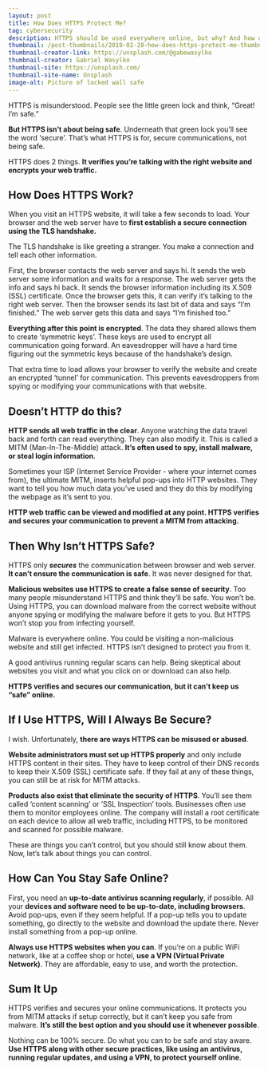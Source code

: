 ```yaml
---
layout: post
title: How Does HTTPS Protect Me?
tag: cybersecurity
description: HTTPS should be used everywhere online, but why? And how does it protect you? Are there ways it doesn't? Learn about how HTTPS works to secure your communications and why it can't protect you from malware.
thumbnail: /post-thumbnails/2019-02-28-how-does-https-protect-me-thumbnail.jpg
thumbnail-creator-link: https://unsplash.com/@gabewasylko
thumbnail-creator: Gabriel Wasylko
thumbnail-site: https://unsplash.com/
thumbnail-site-name: Unsplash
image-alt: Picture of locked wall safe
---
```




HTTPS is misunderstood. People see the little green lock and think, “Great! I’m safe.”

**But HTTPS isn’t about being safe**. Underneath that green lock you’ll see the word ‘secure’. That’s what HTTPS is for, secure communications, not being safe.

<!--more-->

HTTPS does 2 things. **It verifies you’re talking with the right website and encrypts your web traffic.**

## How Does HTTPS Work?
When you visit an HTTPS website, it will take a few seconds to load. Your browser and the web server have to **first establish a secure connection using the TLS handshake.**

The TLS handshake is like greeting a stranger. You make a connection and tell each other information.

First, the browser contacts the web server and says hi. It sends the web server some information  and waits for a response. The web server gets the info and says hi back. It sends the browser information including its X.509 (SSL) certificate. Once the browser gets this, it can verify it’s talking to the right web server. Then the browser sends its last bit of data and says “I’m finished.” The web server gets this data and says “I’m finished too.”

**Everything after this point is encrypted**. The data they shared allows them to create ‘symmetric keys’. These keys are used to encrypt all communication going forward. An eavesdropper will have a hard time figuring out the symmetric keys because of the handshake’s design. 

That extra time to load allows your browser to verify the website and create an encrypted ‘tunnel’ for communication. This prevents eavesdroppers from spying or modifying your communications with that website.

## Doesn’t HTTP do this?
**HTTP sends all web traffic in the clear**. Anyone watching the data travel back and forth can read everything. They can also modify it. This is called a MITM (Man-In-The-Middle) attack. **It’s often used to spy, install malware, or steal login information**. 

Sometimes your ISP (Internet Service Provider - where your internet comes from), the ultimate MITM, inserts helpful pop-ups into HTTP websites. They want to tell you how much data you’ve used and they do this by modifying the webpage as it’s sent to you.

**HTTP web traffic can be viewed and modified at any point. HTTPS verifies and secures your communication to prevent a MITM from attacking.**

## Then Why Isn’t HTTPS Safe?
HTTPS only ***secures*** the communication between browser and web server. **It can’t ensure the communication is safe**. It was never designed for that.

**Malicious websites use HTTPS to create a false sense of security**. Too many people misunderstand HTTPS and think they’ll be safe. You won’t be. Using HTTPS, you can download malware from the correct website without anyone spying or modifying the malware before it gets to you. But HTTPS won’t stop you from infecting yourself.

Malware is everywhere online. You could be visiting a non-malicious website and still get infected. HTTPS isn’t designed to protect you from it. 

A good antivirus running regular scans can help. Being skeptical about websites you visit and what you click on or download can also help.

**HTTPS verifies and secures our communication, but it can’t keep us “safe” online.**

## If I Use HTTPS, Will I Always Be Secure?
I wish. Unfortunately, **there are ways HTTPS can be misused or abused**.

**Website administrators must set up HTTPS properly** and only include HTTPS content in their sites. They have to keep control of their DNS records to keep their X.509 (SSL) certificate safe. If they fail at any of these things, you can still be at risk for MITM attacks.

**Products also exist that eliminate the security of HTTPS**. You’ll see them called ‘content scanning’ or ’SSL Inspection’ tools. Businesses often use them to monitor employees online. The company will install a root certificate on each device to allow all web traffic, including HTTPS, to be monitored and scanned for possible malware. 

These are things you can’t control, but you should still know about them. Now, let’s talk about things you can control.

## How Can You Stay Safe Online?
First, you need an **up-to-date antivirus scanning regularly**, if possible. All your **devices and software need to be up-to-date, including browsers**. Avoid pop-ups, even if they seem helpful. If a pop-up tells you to update something, go directly to the website and download the update there. Never install something from a pop-up online.

**Always use HTTPS websites when you can**. If you’re on a public WiFi network, like at a coffee shop or hotel, **use a VPN (Virtual Private Network)**. They are affordable, easy to use, and worth the protection.

## Sum It Up
HTTPS verifies and secures your online communications. It protects you from MITM attacks if setup correctly, but it can’t keep you safe from malware. **It’s still the best option and you should use it whenever possible**.

Nothing can be 100% secure. Do what you can to be safe and stay aware. **Use HTTPS along with other secure practices, like using an antivirus, running regular updates, and using a VPN, to protect yourself online**.

